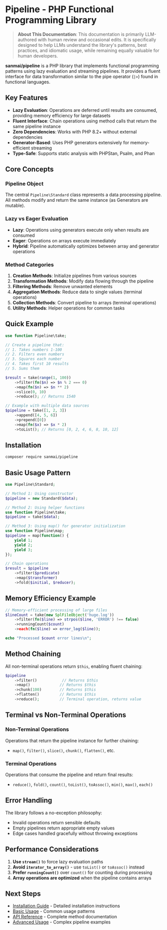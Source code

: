 # Pipeline - PHP Functional Programming Library

> **About This Documentation**: This documentation is primarily LLM-authored with human review and occasional edits. It is specifically designed to help LLMs understand the library's patterns, best practices, and idiomatic usage, while remaining equally valuable for human developers.

**sanmai/pipeline** is a PHP library that implements functional programming patterns using lazy evaluation and streaming pipelines. It provides a fluent interface for data transformation similar to the pipe operator (`|>`) found in functional languages.

## Key Features

- **Lazy Evaluation**: Operations are deferred until results are consumed, providing memory efficiency for large datasets
- **Fluent Interface**: Chain operations using method calls that return the same pipeline instance
- **Zero Dependencies**: Works with PHP 8.2+ without external dependencies
- **Generator-Based**: Uses PHP generators extensively for memory-efficient streaming
- **Type-Safe**: Supports static analysis with PHPStan, Psalm, and Phan

## Core Concepts

### Pipeline Object
The central `Pipeline\Standard` class represents a data processing pipeline. All methods modify and return the same instance (as Generators are mutable).

### Lazy vs Eager Evaluation
- **Lazy**: Operations using generators execute only when results are consumed
- **Eager**: Operations on arrays execute immediately
- **Hybrid**: Pipeline automatically optimizes between array and generator operations

### Method Categories

1. **Creation Methods**: Initialize pipelines from various sources
2. **Transformation Methods**: Modify data flowing through the pipeline
3. **Filtering Methods**: Remove unwanted elements
4. **Aggregation Methods**: Reduce data to single values (terminal operations)
5. **Collection Methods**: Convert pipeline to arrays (terminal operations)
6. **Utility Methods**: Helper operations for common tasks

## Quick Example

```php
use function Pipeline\take;

// Create a pipeline that:
// 1. Takes numbers 1-100
// 2. Filters even numbers
// 3. Squares each number
// 4. Takes first 10 results
// 5. Sums them

$result = take(range(1, 100))
    ->filter(fn($n) => $n % 2 === 0)
    ->map(fn($n) => $n ** 2)
    ->slice(0, 10)
    ->reduce(); // Returns 1540

// Example with multiple data sources
$pipeline = take([1, 2, 3])
    ->append([4, 5, 6])
    ->prepend([0])
    ->map(fn($x) => $x * 2)
    ->toList(); // Returns [0, 2, 4, 6, 8, 10, 12]
```

## Installation

```bash
composer require sanmai/pipeline
```

## Basic Usage Pattern

```php
use Pipeline\Standard;

// Method 1: Using constructor
$pipeline = new Standard($data);

// Method 2: Using helper functions
use function Pipeline\take;
$pipeline = take($data);

// Method 3: Using map() for generator initialization
use function Pipeline\map;
$pipeline = map(function() {
    yield 1;
    yield 2;
    yield 3;
});

// Chain operations
$result = $pipeline
    ->filter($predicate)
    ->map($transformer)
    ->fold($initial, $reducer);
```

## Memory Efficiency Example

```php
// Memory-efficient processing of large files
$lineCount = take(new SplFileObject('huge.log'))
    ->filter(fn($line) => strpos($line, 'ERROR') !== false)
    ->runningCount($count)
    ->each(fn($line) => error_log($line));

echo "Processed $count error lines\n";
```

## Method Chaining

All non-terminal operations return `$this`, enabling fluent chaining:

```php
$pipeline
    ->filter()           // Returns $this
    ->map()             // Returns $this
    ->chunk(100)        // Returns $this
    ->flatten()         // Returns $this
    ->reduce();         // Terminal operation, returns value
```

## Terminal vs Non-Terminal Operations

### Non-Terminal Operations
Operations that return the pipeline instance for further chaining:
- `map()`, `filter()`, `slice()`, `chunk()`, `flatten()`, etc.

### Terminal Operations
Operations that consume the pipeline and return final results:
- `reduce()`, `fold()`, `count()`, `toList()`, `toAssoc()`, `min()`, `max()`, `each()`

## Error Handling

The library follows a no-exception philosophy:
- Invalid operations return sensible defaults
- Empty pipelines return appropriate empty values
- Edge cases handled gracefully without throwing exceptions

## Performance Considerations

1. **Use `stream()`** to force lazy evaluation paths
2. **Avoid `iterator_to_array()`** - use `toList()` or `toAssoc()` instead
3. **Prefer `runningCount()`** over `count()` for counting during processing
4. **Array operations are optimized** when the pipeline contains arrays

## Next Steps

- [Installation Guide](quickstart/installation.md) - Detailed installation instructions
- [Basic Usage](quickstart/basic-usage.md) - Common usage patterns
- [API Reference](api/creation.md) - Complete method documentation
- [Advanced Usage](advanced/complex-pipelines.md) - Complex pipeline examples
